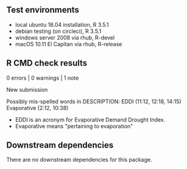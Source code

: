 ## Test environments

* local ubuntu 18.04 installation, R 3.5.1
* debian testing (on circleci), R 3.5.1
* windows server 2008 via rhub, R-devel
* macOS 10.11 El Capitan via rhub, R-release


## R CMD check results

0 errors | 0 warnings | 1 note

New submission

Possibly mis-spelled words in DESCRIPTION:
 EDDI (11:12, 12:18, 14:15)
 Evaporative (2:12, 10:38)
 
- EDDI is an acronym for Evaporative Demand Drought Index.
- Evaporative means "pertaining to evaporation"


## Downstream dependencies

There are no downstream dependencies for this package.